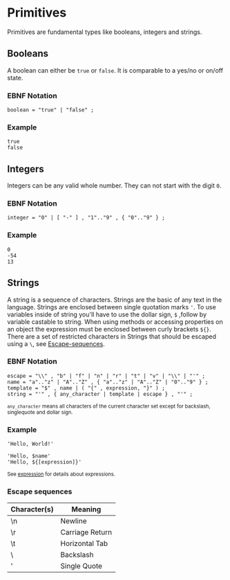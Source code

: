 # Primitives

Primitives are fundamental types like booleans, integers and strings.

## Booleans

A boolean can either be `true` or `false`. It is comparable to a yes/no or
on/off state.

### EBNF Notation

```ebnf
boolean = "true" | "false" ;
```

### Example

```ttr
true
false
```

## Integers

Integers can be any valid whole number. They can not start with the digit `0`.

### EBNF Notation

```ebnf
integer = "0" | [ "-" ] , "1".."9" , { "0".."9" } ;
```

### Example

```ttr
0
-54
13
```

## Strings

A string is a sequence of characters. Strings are the basic of any text in the
language. Strings are enclosed between single quotation marks `'`. To use
variables inside of string you'll have to use the dollar sign, `$` ,follow by
variable castable to string. When using methods or accessing properties on an
object the expression must be enclosed between curly brackets `${}`. There are
a set of restricted characters in Strings that should be escaped using a `\`,
see [Escape-sequences](#Escape-sequences).

### EBNF Notation

```ebnf
escape = "\\" , "b" | "f" | "n" | "r" | "t" | "v" | "\\" | "'" ;
name = "a".."z" | "A".."Z" , { "a".."z" | "A".."Z" | "0".."9" } ;
template = "$" , name | ( "{" , expression, "}" ) ;
string = "'" , { any_character | template | escape } , "'" ;
```

<sub>`any_character` means all characters of the current character set
except for backslash, singlequote and dollar sign.</sub>

### Example

```ttr
'Hello, World!'

'Hello, $name'
'Hello, ${[expression]}'
```

<sub>See [expression](expressions.md) for details about expressions.</sub>

### Escape sequences

| Character(s) | Meaning             |
| ------------ | ------------------- |
| \n           | Newline             |
| \r           | Carriage Return     |
| \t           | Horizontal Tab      |
| \\           | Backslash           |
| \'           | Single Quote        |
